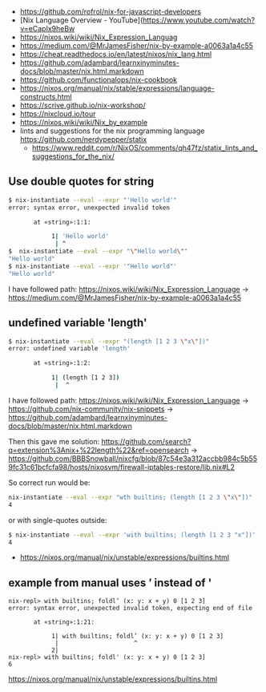 - https://github.com/rofrol/nix-for-javascript-developers
- [Nix Language Overview - YouTube](https://www.youtube.com/watch?v=eCapIx9heBw
- https://nixos.wiki/wiki/Nix_Expression_Languag
- https://medium.com/@MrJamesFisher/nix-by-example-a0063a1a4c55
- https://cheat.readthedocs.io/en/latest/nixos/nix_lang.html
- https://github.com/adambard/learnxinyminutes-docs/blob/master/nix.html.markdown
- https://github.com/functionalops/nix-cookbook
- https://nixos.org/manual/nix/stable/expressions/language-constructs.html
- https://scrive.github.io/nix-workshop/
- https://nixcloud.io/tour
- https://nixos.wiki/wiki/Nix_by_example
- lints and suggestions for the nix programming language https://github.com/nerdypepper/statix
  - https://www.reddit.com/r/NixOS/comments/qh47fz/statix_lints_and_suggestions_for_the_nix/

## Use double quotes for string

```bash
$ nix-instantiate --eval --expr "'Hello world'"
error: syntax error, unexpected invalid token

       at «string»:1:1:

            1| 'Hello world'
             | ^
$  nix-instantiate --eval --expr "\"Hello world\""
"Hello world"
$ nix-instantiate --eval --expr '"Hello world"'
"Hello world"
```

I have followed path: https://nixos.wiki/wiki/Nix_Expression_Language -> https://medium.com/@MrJamesFisher/nix-by-example-a0063a1a4c55

## undefined variable 'length'

```bash
$ nix-instantiate --eval --expr "(length [1 2 3 \"x\"])"
error: undefined variable 'length'

       at «string»:1:2:

            1| (length [1 2 3])
             |  ^
```

I have followed path: https://nixos.wiki/wiki/Nix_Expression_Language -> https://github.com/nix-community/nix-snippets -> https://github.com/adambard/learnxinyminutes-docs/blob/master/nix.html.markdown

Then this gave me solution: https://github.com/search?q=extension%3Anix+%22length%22&ref=opensearch -> https://github.com/BBBSnowball/nixcfg/blob/87c54e3a312accbb984c5b559fc31c61bcfcfa98/hosts/nixosvm/firewall-iptables-restore/lib.nix#L2

So correct run would be:

```bash
nix-instantiate --eval --expr "wth builtins; (length [1 2 3 \"x\"])"
4
```

or with single-quotes outside:

```bash
$ nix-instantiate --eval --expr 'with builtins; (length [1 2 3 "x"])'
4
```

- https://nixos.org/manual/nix/unstable/expressions/builtins.html

## example from manual uses ’ instead of '

```nix-repl
nix-repl> with builtins; foldl’ (x: y: x + y) 0 [1 2 3]
error: syntax error, unexpected invalid token, expecting end of file

       at «string»:1:21:

            1| with builtins; foldl’ (x: y: x + y) 0 [1 2 3]
             |                     ^
            2|
nix-repl> with builtins; foldl' (x: y: x + y) 0 [1 2 3]
6
```

https://nixos.org/manual/nix/unstable/expressions/builtins.html
